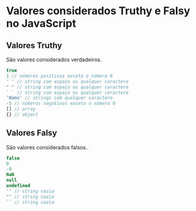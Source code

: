# Valores considerados Truthy e Falsy no JavaScript

## Valores Truthy

São valores considerados verdadeiros.

```js
true
1 // números positivos exceto o número 0
' ' // string com espaço ou qualquer caractere
" " // string com espaço ou qualquer caractere
` ` // string com espaço ou qualquer caractere
'Name' // strings com qualquer caractere
-5 // números negativos exceto o número 0
[] // array
{} // object
```

## Valores Falsy

São valores considerados falsos.

```js
false
0
-0
NaN
null
undefined
'' // string vazia
"" // string vazia
`` // string vazia
```
